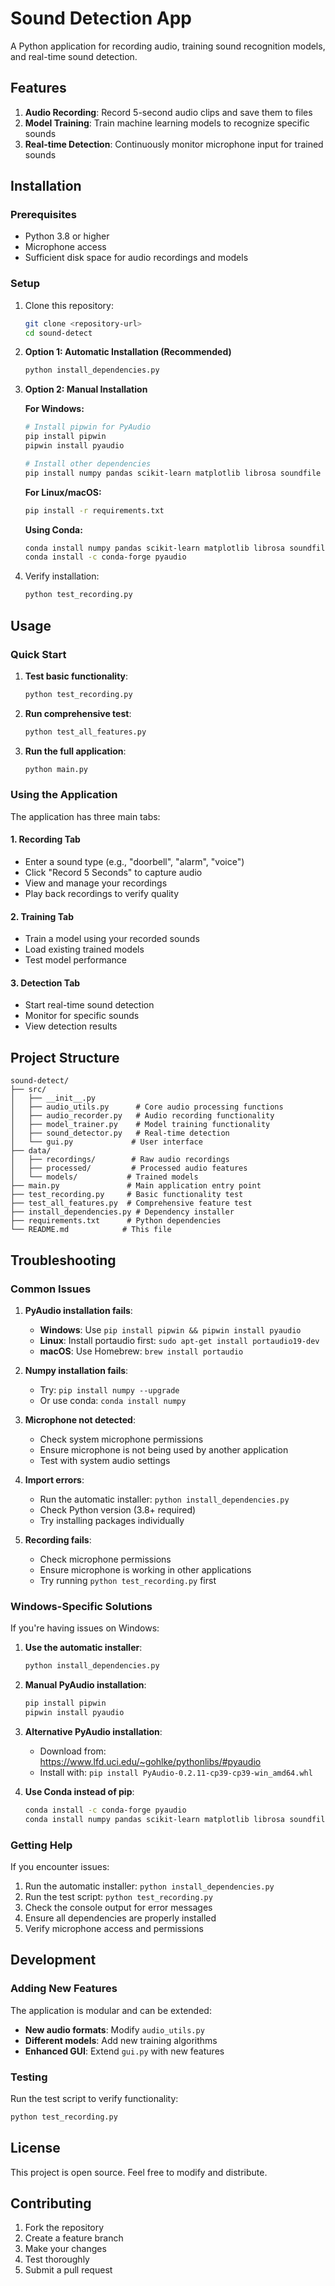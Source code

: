 # Sound Detection App

A Python application for recording audio, training sound recognition models, and real-time sound detection.

## Features

1. **Audio Recording**: Record 5-second audio clips and save them to files
2. **Model Training**: Train machine learning models to recognize specific sounds
3. **Real-time Detection**: Continuously monitor microphone input for trained sounds

## Installation

### Prerequisites

- Python 3.8 or higher
- Microphone access
- Sufficient disk space for audio recordings and models

### Setup

1. Clone this repository:
   ```bash
   git clone <repository-url>
   cd sound-detect
   ```

2. **Option 1: Automatic Installation (Recommended)**
   ```bash
   python install_dependencies.py
   ```

3. **Option 2: Manual Installation**
   
   **For Windows:**
   ```bash
   # Install pipwin for PyAudio
   pip install pipwin
   pipwin install pyaudio
   
   # Install other dependencies
   pip install numpy pandas scikit-learn matplotlib librosa soundfile tensorflow
   ```
   
   **For Linux/macOS:**
   ```bash
   pip install -r requirements.txt
   ```
   
   **Using Conda:**
   ```bash
   conda install numpy pandas scikit-learn matplotlib librosa soundfile tensorflow
   conda install -c conda-forge pyaudio
   ```

4. Verify installation:
   ```bash
   python test_recording.py
   ```

## Usage

### Quick Start

1. **Test basic functionality**:
   ```bash
   python test_recording.py
   ```

2. **Run comprehensive test**:
   ```bash
   python test_all_features.py
   ```

3. **Run the full application**:
   ```bash
   python main.py
   ```

### Using the Application

The application has three main tabs:

#### 1. Recording Tab
- Enter a sound type (e.g., "doorbell", "alarm", "voice")
- Click "Record 5 Seconds" to capture audio
- View and manage your recordings
- Play back recordings to verify quality

#### 2. Training Tab
- Train a model using your recorded sounds
- Load existing trained models
- Test model performance

#### 3. Detection Tab
- Start real-time sound detection
- Monitor for specific sounds
- View detection results

## Project Structure

```
sound-detect/
├── src/
│   ├── __init__.py
│   ├── audio_utils.py      # Core audio processing functions
│   ├── audio_recorder.py   # Audio recording functionality
│   ├── model_trainer.py    # Model training functionality
│   ├── sound_detector.py   # Real-time detection
│   └── gui.py             # User interface
├── data/
│   ├── recordings/        # Raw audio recordings
│   ├── processed/         # Processed audio features
│   └── models/           # Trained models
├── main.py               # Main application entry point
├── test_recording.py     # Basic functionality test
├── test_all_features.py  # Comprehensive feature test
├── install_dependencies.py # Dependency installer
├── requirements.txt      # Python dependencies
└── README.md            # This file
```

## Troubleshooting

### Common Issues

1. **PyAudio installation fails**:
   - **Windows**: Use `pip install pipwin && pipwin install pyaudio`
   - **Linux**: Install portaudio first: `sudo apt-get install portaudio19-dev`
   - **macOS**: Use Homebrew: `brew install portaudio`

2. **Numpy installation fails**:
   - Try: `pip install numpy --upgrade`
   - Or use conda: `conda install numpy`

3. **Microphone not detected**:
   - Check system microphone permissions
   - Ensure microphone is not being used by another application
   - Test with system audio settings

4. **Import errors**:
   - Run the automatic installer: `python install_dependencies.py`
   - Check Python version (3.8+ required)
   - Try installing packages individually

5. **Recording fails**:
   - Check microphone permissions
   - Ensure microphone is working in other applications
   - Try running `python test_recording.py` first

### Windows-Specific Solutions

If you're having issues on Windows:

1. **Use the automatic installer**:
   ```bash
   python install_dependencies.py
   ```

2. **Manual PyAudio installation**:
   ```bash
   pip install pipwin
   pipwin install pyaudio
   ```

3. **Alternative PyAudio installation**:
   - Download from: https://www.lfd.uci.edu/~gohlke/pythonlibs/#pyaudio
   - Install with: `pip install PyAudio-0.2.11-cp39-cp39-win_amd64.whl`

4. **Use Conda instead of pip**:
   ```bash
   conda install -c conda-forge pyaudio
   conda install numpy pandas scikit-learn matplotlib librosa soundfile tensorflow
   ```

### Getting Help

If you encounter issues:

1. Run the automatic installer: `python install_dependencies.py`
2. Run the test script: `python test_recording.py`
3. Check the console output for error messages
4. Ensure all dependencies are properly installed
5. Verify microphone access and permissions

## Development

### Adding New Features

The application is modular and can be extended:

- **New audio formats**: Modify `audio_utils.py`
- **Different models**: Add new training algorithms
- **Enhanced GUI**: Extend `gui.py` with new features

### Testing

Run the test script to verify functionality:
```bash
python test_recording.py
```

## License

This project is open source. Feel free to modify and distribute.

## Contributing

1. Fork the repository
2. Create a feature branch
3. Make your changes
4. Test thoroughly
5. Submit a pull request 